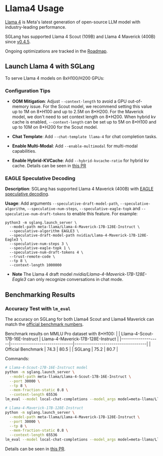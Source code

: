 # Llama4 Usage

[Llama 4](https://github.com/meta-llama/llama-models/blob/main/models/llama4/MODEL_CARD.md) is Meta's latest generation of open-source LLM model with industry-leading performance.

SGLang has supported Llama 4 Scout (109B) and Llama 4 Maverick (400B) since [v0.4.5](https://github.com/sgl-project/sglang/releases/tag/v0.4.5).

Ongoing optimizations are tracked in the [Roadmap](https://github.com/sgl-project/sglang/issues/5118).

## Launch Llama 4 with SGLang

To serve Llama 4 models on 8xH100/H200 GPUs:



### Configuration Tips

- **OOM Mitigation**: Adjust `--context-length` to avoid a GPU out-of-memory issue. For the Scout model, we recommend setting this value up to 1M on 8\*H100 and up to 2.5M on 8\*H200. For the Maverick model, we don't need to set context length on 8\*H200. When hybrid kv cache is enabled, `--context-length` can be set up to 5M on 8\*H100 and up to 10M on 8\*H200 for the Scout model.

- **Chat Template**: Add `--chat-template llama-4` for chat completion tasks.
- **Enable Multi-Modal**: Add `--enable-multimodal` for multi-modal capabilities.
- **Enable Hybrid-KVCache**: Add `--hybrid-kvcache-ratio` for hybrid kv cache. Details can be seen in [this PR](https://github.com/sgl-project/sglang/pull/6563)


### EAGLE Speculative Decoding
**Description**: SGLang has supported Llama 4 Maverick (400B) with [EAGLE speculative decoding](https://docs.sglang.ai/backend/speculative_decoding.html#EAGLE-Decoding).

**Usage**:
Add arguments `--speculative-draft-model-path`, `--speculative-algorithm`, `--speculative-num-steps`, `--speculative-eagle-topk` and `--speculative-num-draft-tokens` to enable this feature. For example:
```
python3 -m sglang.launch_server \
  --model-path meta-llama/Llama-4-Maverick-17B-128E-Instruct \
  --speculative-algorithm EAGLE3 \
  --speculative-draft-model-path nvidia/Llama-4-Maverick-17B-128E-Eagle3 \
  --speculative-num-steps 3 \
  --speculative-eagle-topk 1 \
  --speculative-num-draft-tokens 4 \
  --trust-remote-code \
  --tp 8 \
  --context-length 1000000
```

- **Note** The Llama 4 draft model *nvidia/Llama-4-Maverick-17B-128E-Eagle3* can only recognize conversations in chat mode.

## Benchmarking Results

### Accuracy Test with `lm_eval`

The accuracy on SGLang for both Llama4 Scout and Llama4 Maverick can match the [official benchmark numbers](https://ai.meta.com/blog/llama-4-multimodal-intelligence/).

Benchmark results on MMLU Pro dataset with 8*H100:
|                    | Llama-4-Scout-17B-16E-Instruct | Llama-4-Maverick-17B-128E-Instruct  |
|--------------------|--------------------------------|-------------------------------------|
| Official Benchmark | 74.3                           | 80.5                                |
| SGLang             | 75.2                           | 80.7                                |

Commands:

```bash
# Llama-4-Scout-17B-16E-Instruct model
python -m sglang.launch_server \
  --model-path meta-llama/Llama-4-Scout-17B-16E-Instruct \
  --port 30000 \
  --tp 8 \
  --mem-fraction-static 0.8 \
  --context-length 65536
lm_eval --model local-chat-completions --model_args model=meta-llama/Llama-4-Scout-17B-16E-Instruct,base_url=http://localhost:30000/v1/chat/completions,num_concurrent=128,timeout=999999,max_gen_toks=2048 --tasks mmlu_pro --batch_size 128 --apply_chat_template --num_fewshot 0

# Llama-4-Maverick-17B-128E-Instruct
python -m sglang.launch_server \
  --model-path meta-llama/Llama-4-Maverick-17B-128E-Instruct \
  --port 30000 \
  --tp 8 \
  --mem-fraction-static 0.8 \
  --context-length 65536
lm_eval --model local-chat-completions --model_args model=meta-llama/Llama-4-Maverick-17B-128E-Instruct,base_url=http://localhost:30000/v1/chat/completions,num_concurrent=128,timeout=999999,max_gen_toks=2048 --tasks mmlu_pro --batch_size 128 --apply_chat_template --num_fewshot 0
```

Details can be seen in [this PR](https://github.com/sgl-project/sglang/pull/5092).
